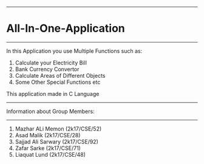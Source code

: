 **************************
# All-In-One-Application
**************************

In this Application you use Multiple Functions
such as: 

1. Calculate your Electricity Bill
2. Bank Currency Convertor
3. Calculate Areas of Different Objects
4. Some Other Special Functions
etc

This application made in C Language

*********************************
Information about Group Members:
*********************************
1. Mazhar ALi Memon (2k17/CSE/52)
2. Asad Malik (2k17/CSE/28)
3. Sajjad Ali Sarwary (2k17/CSE/92)
4. Zafar Sarke (2k17/CSE/71)
5. Liaquat Lund (2k17/CSE/48)
